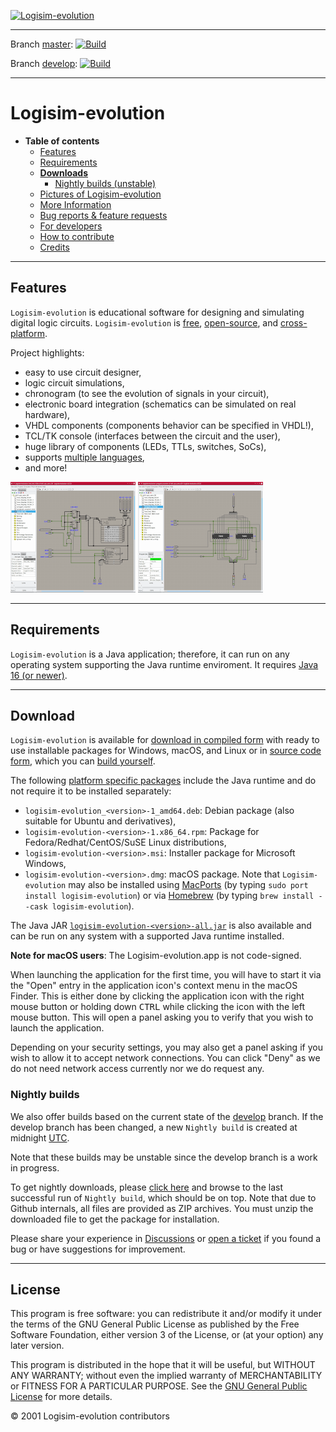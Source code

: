 [![Logisim-evolution](docs/img/logisim-evolution-logo.png)](https://github.com/logisim-evolution/logisim-evolution)

---

Branch [master](https://github.com/logisim-evolution/logisim-evolution/tree/master): [![Build](https://github.com/logisim-evolution/logisim-evolution/actions/workflows/build.yml/badge.svg?branch=master)](https://github.com/logisim-evolution/logisim-evolution/actions/workflows/build.yml)

Branch [develop](https://github.com/logisim-evolution/logisim-evolution/tree/develop): [![Build](https://github.com/logisim-evolution/logisim-evolution/actions/workflows/build.yml/badge.svg?branch=develop)](https://github.com/logisim-evolution/logisim-evolution/actions/workflows/build.yml)

---

# Logisim-evolution #

* **Table of contents**
  * [Features](#features)
  * [Requirements](#requirements)
  * **[Downloads](#download)**
    * [Nightly builds (unstable)](#nightly-builds)
  * [Pictures of Logisim-evolution](docs/pics.md)
  * [More Information](docs/docs.md)
  * [Bug reports & feature requests](https://github.com/logisim-evolution/logisim-evolution/issues)
  * [For developers](docs/developers.md)
  * [How to contribute](docs/developers.md#how-to-contribute)
  * [Credits](docs/credits.md)

---

## Features ##

`Logisim-evolution` is educational software for designing and simulating digital logic circuits.
`Logisim-evolution` is [free](#license), [open-source](https://github.com/logisim-evolution), and [cross-platform](#requirements).

Project highlights:

* easy to use circuit designer,
* logic circuit simulations,
* chronogram (to see the evolution of signals in your circuit),
* electronic board integration (schematics can be simulated on real hardware),
* VHDL components (components behavior can be specified in VHDL!),
* TCL/TK console (interfaces between the circuit and the user),
* huge library of components (LEDs, TTLs, switches, SoCs),
* supports [multiple languages](docs/docs.md#translations),
* and more!

[![Logisim-evolution](docs/img/logisim-evolution-01-small.png)](docs/pics.md)
[![Logisim-evolution](docs/img/logisim-evolution-02-small.png)](docs/pics.md)

---

## Requirements ##

`Logisim-evolution` is a Java application; therefore, it can run on any operating system supporting the Java runtime enviroment.
It requires [Java 16 (or newer)](https://www.oracle.com/java/technologies/javase-downloads.html).

---

## Download ###

`Logisim-evolution` is available for
[download in compiled form](https://github.com/logisim-evolution/logisim-evolution/releases)
with ready to use installable packages for Windows, macOS, and Linux
or in [source code form](https://github.com/logisim-evolution), which you can [build yourself](docs/developers.md).

The following [platform specific packages](https://github.com/logisim-evolution/logisim-evolution/releases)
include the Java runtime and do not require it to be installed separately:

* `logisim-evolution_<version>-1_amd64.deb`: Debian package (also suitable for Ubuntu and derivatives),
* `logisim-evolution-<version>-1.x86_64.rpm`: Package for Fedora/Redhat/CentOS/SuSE Linux distributions,
* `logisim-evolution-<version>.msi`: Installer package for Microsoft Windows,
* `logisim-evolution-<version>.dmg`: macOS package. Note that `Logisim-evolution` may also be installed
  using [MacPorts](https://www.macports.org/) (by typing `sudo port install logisim-evolution`)
  or via [Homebrew](https://brew.sh/) (by typing `brew install --cask logisim-evolution`).

The Java JAR [`logisim-evolution-<version>-all.jar`](https://github.com/logisim-evolution/logisim-evolution/releases)
is also available and can be run on any system with a supported Java runtime installed.

**Note for macOS users**:
The Logisim-evolution.app is not code-signed.

When launching the application for the first time, you will have to start it via the "Open" entry in the
application icon's context menu in the macOS Finder. This is either done by clicking the application
icon with the right mouse button or holding down <kbd>CTRL</kbd> while clicking the icon with the
left mouse button. This will open a panel asking you to verify that you wish to launch the application.

Depending on your security settings, you may also get a panel asking if you wish to allow it to accept
network connections. You can click "Deny" as we do not need network access currently nor we do request any.

### Nightly builds ###

We also offer builds based on the current state of the
[develop](https://github.com/logisim-evolution/logisim-evolution/tree/develop) branch.
If the develop branch has been changed,
a new `Nightly build` is created at midnight [UTC](https://en.wikipedia.org/wiki/Coordinated_Universal_Time).

Note that these builds may be unstable since the develop branch is a work in progress.

To get nightly downloads, please
[click here](https://github.com/logisim-evolution/logisim-evolution/actions/workflows/nightly.yml)
and browse to the last successful run of `Nightly build`, which should be on top. Note that due to Github internals,
all files are provided as ZIP archives. You must unzip the downloaded file to get the package for installation.

Please share your experience in [Discussions](https://github.com/logisim-evolution/logisim-evolution/discussions)
or [open a ticket](https://github.com/logisim-evolution/logisim-evolution/issues)
if you found a bug or have suggestions for improvement.

---

## License ##

This program is free software: you can redistribute it and/or modify it under the terms of the GNU General Public License as published by the Free Software Foundation, either version 3 of the License, or (at your option) any later version.

This program is distributed in the hope that it will be useful, but WITHOUT ANY WARRANTY; without even the implied warranty of MERCHANTABILITY or FITNESS FOR A PARTICULAR PURPOSE. See the [GNU General Public License](./COPYING.md) for more details.

© 2001 Logisim-evolution contributors
